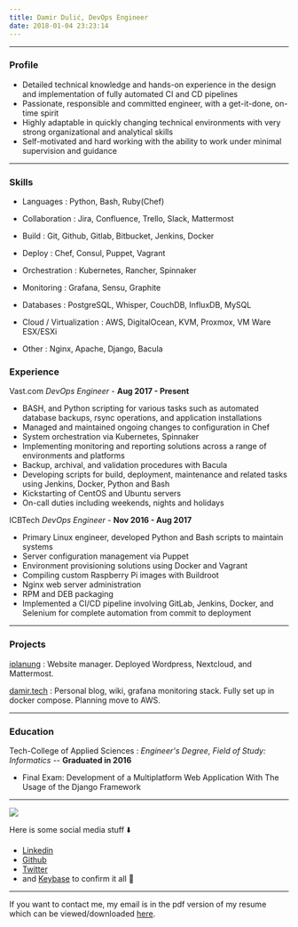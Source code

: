 ```yaml
---
title: Damir Dulić, DevOps Engineer
date: 2018-01-04 23:23:14
---
```


---
### Profile

* Detailed technical knowledge and hands-on experience in the design and implementation of fully automated CI and CD pipelines
* Passionate, responsible and committed engineer, with a get-it-done, on-time spirit
* Highly adaptable in quickly changing technical environments with very strong organizational and analytical skills
* Self-motivated and hard working with the ability to work under minimal supervision and guidance

------

### Skills

* Languages
  : Python, Bash, Ruby(Chef)

* Collaboration
  : Jira, Confluence, Trello, Slack, Mattermost

* Build
  : Git, Github, Gitlab, Bitbucket, Jenkins, Docker

* Deploy
  : Chef, Consul, Puppet, Vagrant

* Orchestration
  : Kubernetes, Rancher, Spinnaker

* Monitoring
  : Grafana, Sensu, Graphite

* Databases
  : PostgreSQL, Whisper, CouchDB, InfluxDB, MySQL

* Cloud / Virtualization
  : AWS, DigitalOcean, KVM, Proxmox, VM Ware ESX/ESXi

* Other
  : Nginx, Apache, Django, Bacula

### Experience

Vast.com
*DevOps Engineer* - __Aug 2017 - Present__

* BASH, and Python scripting for various tasks such as automated database backups, rsync operations, and application installations
* Managed and maintained ongoing changes to configuration in Chef
* System orchestration via Kubernetes, Spinnaker
* Implementing monitoring and reporting solutions across a range of environments and platforms
* Backup, archival, and validation procedures with Bacula
* Developing scripts for build, deployment, maintenance and related tasks using Jenkins, Docker, Python and Bash
* Kickstarting of CentOS and Ubuntu servers
* On-call duties including weekends, nights and holidays


ICBTech
*DevOps Engineer* - __Nov 2016 - Aug 2017__

* Primary Linux engineer, developed Python and Bash scripts to maintain systems
* Server configuration management via Puppet
* Environment provisioning solutions using Docker and Vagrant
* Compiling custom Raspberry Pi images with Buildroot
* Nginx web server administration
* RPM and DEB packaging
* Implemented a CI/CD pipeline involving GitLab, Jenkins, Docker, and Selenium for complete automation from commit to deployment

------

### Projects

[iplanung](https://iplanung.com)
: Website manager. Deployed Wordpress, Nextcloud, and Mattermost.

[damir.tech](https://damir.tech)
: Personal blog, wiki, grafana monitoring stack. Fully set up in docker compose. Planning move to AWS.

------

### Education

Tech-College of Applied Sciences
: *Engineer's Degree, Field of Study: Informatics* --
  __Graduated in 2016__

* Final Exam: Development of a Multiplatform Web Application With The Usage of the Django Framework

------

![](/images/damir-dulic.jpg)

Here is some social media stuff ⬇️
- [Linkedin](https://www.linkedin.com/in/ddulic/)
- [Github](https://github.com/ddulic)
- [Twitter](https://twitter.com/ddulic92)
- and [Keybase](https://keybase.io/ddulic) to confirm it all 🔑

---

If you want to contact me, my email is in the pdf version of my resume which can be viewed/downloaded <a class="no-smoothstate" href="https://damir.tech/public/ddulic.pdf">here</a>.
